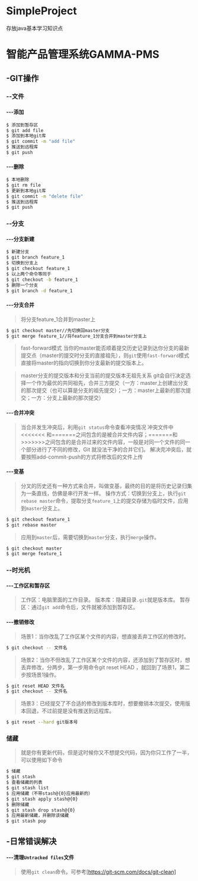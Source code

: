 # SimpleProject
存放java基本学习知识点

# 智能产品管理系统GAMMA-PMS

## -GIT操作

### --文件

#### ---添加
```sh
$ 添加到暂存区
$ git add file
$ 添加到本地git库
$ git commit -m "add file"
$ 推送到远程库
$ git push
```

#### ---删除
```sh
$ 本地删除
$ git rm file
$ 更新到本地git库
$ git commit -m "delete file"
$ 推送到远程库
$ git push
```

### --分支

#### ---分支新建
```sh
$ 新建分支
$ git branch feature_1
$ 切换到分支上
$ git checkout feature_1
$ 以上两个命令等同于
$ git checkout -b feature_1
$ 删除一个分支
$ git branch -d feature_1
```

#### ---分支合并

>将分支feature_1合并到master上
```sh
$ git checkout master//先切换回master分支
$ git merge feature_1//将feature_1分支合并到master分支上
```

>fast-forward模式
>当你的master能否顺着提交历史记录到达你分支的最新提交点（master的提交时分支的直接祖先），则`git`使用`fast-forward`模式直接将master的指向切换到你分支最新的提交版本上。

>master分支的提交版本和分支当前的提交版本无祖先关系
>git会自行决定选择一个作为最优的共同祖先，合并三方提交（一方：master上创建出分支的那次提交（也可以算是分支的祖先提交）；一方：master上最新的那次提交；一方：分支上最新的那次提交）

#### ---合并冲突

>当合并发生冲突后，利用`git status`命令查看冲突情况
>冲突文件中<<<<<<< 和=======之间包含的是被合并文件内容；=======和>>>>>>>之间包含的是合并过来的文件内容，一般是对同一个文件的同一个部分进行了不同的修改，Git 就没法干净的合并它们。
>解决完冲突后，就要按照add-commit-push的方式将修改后的文件上传

#### ---变基
>分叉的历史还有一种方式来合并，叫做变基，最终的目的是将历史记录归集为一条直线，仿佛是串行开发一样。
>操作方式：切换到分支上，执行`git rebase master`命令，提取分支`feature_1`上的提交存储为临时文件，应用到`master`分支上。
```sh
$ git checkout feature_1
$ git rebase master
```
>应用到`master`后，需要切换到`master`分支，执行`merge`操作。
```sh
$ git checkout master
$ git merge feature_1
```

### --时光机

#### ---工作区和暂存区

>工作区：电脑里面的工作目录。
>版本库：隐藏目录`.git`就是版本库。
>暂存区：通过`git add`命令后，文件就被添加到暂存区。


#### ---撤销修改

>场景1：当你改乱了工作区某个文件的内容，想直接丢弃工作区的修改时。
```sh
$ git checkout -- 文件名
```

>场景2：当你不但改乱了工作区某个文件的内容，还添加到了暂存区时，想丢弃修改，分两步，第一步用命令git reset HEAD <file>，就回到了场景1，第二步按场景1操作。
```sh
$ git reset HEAD 文件名
$ git checkout -- 文件名
```

>场景3：已经提交了不合适的修改到版本库时，想要撤销本次提交，使用版本回退，不过前提是没有推送到远程库。
```sh
$ git reset --hard git版本号
```

### 储藏
>就是你有更新代码，但是这时候你又不想提交代码，因为你只工作了一半，可以使用如下命令
```sh
$ 储藏
$ git stash
$ 查看储藏的列表
$ git stash list
$ 应用储藏（不带stash@{0}应用最新的）
$ git stash apply stash@{0}
$ 删除储藏
$ git stash drop stash@{0}
$ 应用最新储藏，并删除该储藏
$ git stash pop
```


## -日常错误解决

#### ---清理`Untracked files`文件
>使用`git clean`命令。可参考[https://git-scm.com/docs/git-clean]
